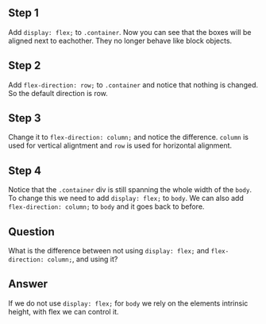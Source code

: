 ## Step 1

Add `display: flex;` to `.container`. Now you can see that the boxes will be aligned next to eachother. They no longer behave like block objects.

## Step 2

Add `flex-direction: row;` to `.container` and notice that nothing is changed. So the default direction is row.

## Step 3

Change it to `flex-direction: column;` and notice the difference. `column` is used for vertical aligntment and `row` is used for horizontal alignment.

## Step 4

Notice that the `.container` div is still spanning the whole width of the `body`. To change this we need to add `display: flex;` to `body`. We can also add `flex-direction: column;` to `body` and it goes back to before.

## Question

What is the difference between not using `display: flex;` and `flex-direction: column;`, and using it?

## Answer

If we do not use `display: flex;` for `body` we rely on the elements intrinsic height, with flex we can control it.
